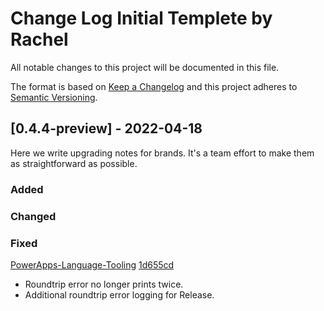 
# Change Log Initial Templete by Rachel
All notable changes to this project will be documented in this file.
 
The format is based on [Keep a Changelog](http://keepachangelog.com/)
and this project adheres to [Semantic Versioning](http://semver.org/).
 
## [0.4.4-preview] - 2022-04-18
 
Here we write upgrading notes for brands. It's a team effort to make them as
straightforward as possible.
 
### Added
 
### Changed
 
### Fixed
[PowerApps-Language-Tooling](https://github.com/microsoft/PowerApps-Language-Tooling/releases/tag/0.4.4-preview)
[1d655cd](https://github.com/microsoft/PowerApps-Language-Tooling/commit/1d655cdd2a5cbc6105ebb21f2e11d9eb7412db73)
- Roundtrip error no longer prints twice.
- Additional roundtrip error logging for Release.
